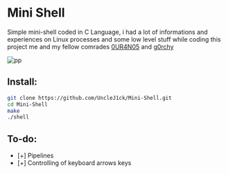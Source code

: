 # Mini Shell

Simple mini-shell coded in C Language, i had a lot of informations and experiences on Linux processes and some low level stuff while coding this project me and my fellow comrades [0UR4N05](https://github.com/0UR4N05) and [g0rchy](https://github.com/g0rchy) 

![pp](https://i.imgur.com/y3nsWMR.png)

## Install:

```bash
git clone https://github.com/UncleJ1ck/Mini-Shell.git
cd Mini-Shell
make
./shell
```


## To-do:

- [+]  Pipelines
- [+]  Controlling of keyboard arrows keys 
